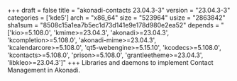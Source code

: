 +++
draft = false
title = "akonadi-contacts 23.04.3-3"
version = "23.04.3-3"
categories = ['kde5']
arch = "x86_64"
size = "523964"
usize = "2863842"
sha1sum = "8508c15a1ea7b5ec1d73d141e9e178d980e2ea52"
depends = "['kio>=5.108.0', 'kmime>=23.04.3', 'akonadi>=23.04.3', 'kcompletion>=5.108.0', 'akonadi-mime>=23.04.3', 'kcalendarcore>=5.108.0', 'qt5-webengine>=5.15.10', 'kcodecs>=5.108.0', 'kcontacts>=5.108.0', 'prison>=5.108.0', 'grantleetheme>=23.04.3', 'libkleo>=23.04.3']"
+++
Libraries and daemons to implement Contact Management in Akonadi.